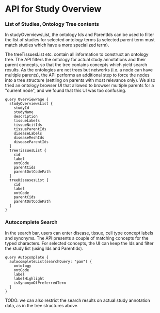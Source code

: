 # API for Study Overview

### List of Studies, Ontology Tree contents

In studyOverviewsList, the ontology Ids and ParentIds can be used to filter the list of studies for
selected ontology terms (a selected parent term must match studies which have a more specialized term).

The treeTissuesList etc. contain all information to construct an ontology tree. The API filters the
ontology for actual study annotations and their parent concepts, so that the tree contains concepts
which yield search results. As the ontologies are not trees but networks (i.e. a node can have
multiple parents), the API performs an additional step to force the nodes into a tree structure
(settling on parents with most relevance only). We also tried an ontology browser UI that allowed
to browser multiple parents for a "current node", and we found that this UI was too confusing.

```gql
query OverviewPage {
  studyOverviewsList {
    studyId
    studyName
    description
    tissueLabels
    tissueNcitIds
    tissueParentIds
    diseaseLabels
    diseaseMeshIds
    diseaseParentIds
  }
  treeTissuesList {
    cid
    label
    ontCode
    parentCids
    parentOntCodePath
  }
  treeDiseasesList {
    cid
    label
    ontCode
    parentCids
    parentOntCodePath
  }
}
```

### Autocomplete Search

In the search bar, users can enter disease, tissue, cell type concept labels and synonyms. The API
presents a couple of matching concepts for the typed characters. For selected concepts, the UI can
keep the Ids and filter the study list (using Ids and ParentIds).


```gql
query Autocomplete {
  autocompleteList(searchQuery: "pan") {
    ontology
    ontCode
    label
    labelHighlight
    isSynonymOfPreferredTerm
  }
}
```

TODO: we can also restrict the search results on actual study annotation data, as in the tree structures above.
